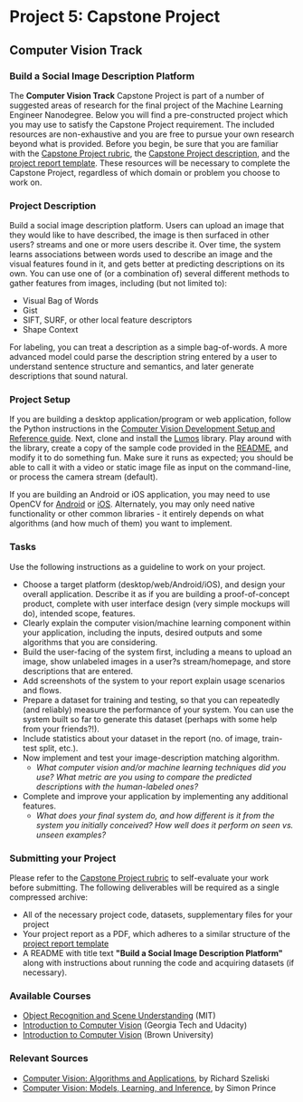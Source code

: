 # Project 5: Capstone Project
## Computer Vision Track
### Build a Social Image Description Platform

The **Computer Vision Track** Capstone Project is part of a number of suggested areas of research for the final project of the Machine Learning Engineer Nanodegree. Below you will find a pre-constructed project which you may use to satisfy the Capstone Project requirement. The included resources are non-exhaustive and you are free to pursue your own research beyond what is provided. Before you begin, be sure that you are familiar with the [Capstone Project rubric](https://review.udacity.com/#!/rubrics/108/view), the [Capstone Project description](https://github.com/udacity/Project-Descriptions-for-Review/blob/master/Machine-Learning/Capstone%20Project/Capstone%20Project.md), and the [project report template](https://github.com/udacity/machine-learning/blob/master/projects/capstone/project_report_template.md). These resources will be necessary to complete the Capstone Project, regardless of which domain or problem you choose to work on.

### Project Description
Build a social image description platform. Users can upload an image that they would like to have described, the image is then surfaced in other users? streams and one or more users describe it. Over time, the system learns associations between words used to describe an image and the visual features found in it, and gets better at predicting descriptions on its own. You can use one of (or a combination of) several different methods to gather features from images, including (but not limited to):
- Visual Bag of Words
- Gist
- SIFT, SURF, or other local feature descriptors
- Shape Context

For labeling, you can treat a description as a simple bag-of-words. A more advanced model could parse the description string entered by a user to understand sentence structure and semantics, and later generate descriptions that sound natural.

### Project Setup
If you are building a desktop application/program or web application, follow the Python instructions in the [Computer Vision Development Setup and Reference guide](https://docs.google.com/document/d/1ny4P-1Oybe7qIoZwIFSBnl7meOFT_QXX_ExUy2fNaEg/view). Next, clone and install the [Lumos](https://github.com/napratin/lumos) library. Play around with the library, create a copy of the sample code provided in the [README](https://github.com/napratin/lumos/blob/master/README.md#installation-and-usage), and modify it to do something fun. Make sure it runs as expected; you should be able to call it with a video or static image file as input on the command-line, or process the camera stream (default).

If you are building an Android or iOS application, you may need to use OpenCV for [Android](http://opencv.org/platforms/android.html) or [iOS](http://docs.opencv.org/2.4/doc/tutorials/introduction/ios_install/ios_install.html). Alternately, you may only need native functionality or other common libraries - it entirely depends on what algorithms (and how much of them) you want to implement.

### Tasks
Use the following instructions as a guideline to work on your project.

- Choose a target platform (desktop/web/Android/iOS), and design your overall application. Describe it as if you are building a proof-of-concept product, complete with user interface design (very simple mockups will do), intended scope, features.
- Clearly explain the computer vision/machine learning component within your application, including the inputs, desired outputs and some algorithms that you are considering.
- Build the user-facing of the system first, including a means to upload an image, show unlabeled images in a user?s stream/homepage, and store descriptions that are entered.
- Add screenshots of the system to your report explain usage scenarios and flows.
- Prepare a dataset for training and testing, so that you can repeatedly (and reliably) measure the performance of your system. You can use the system built so far to generate this dataset (perhaps with some help from your friends?!).
- Include statistics about your dataset in the report (no. of image, train-test split, etc.).
- Now implement and test your image-description matching algorithm.
  - *What computer vision and/or machine learning techniques did you use? What metric are you using to compare the predicted descriptions with the human-labeled ones?*
- Complete and improve your application by implementing any additional features.
  - *What does your final system do, and how different is it from the system you initially conceived? How well does it perform on seen vs. unseen examples?*
  
### Submitting your Project

Please refer to the [Capstone Project rubric](https://review.udacity.com/#!/rubrics/108/view) to self-evaluate your work before submitting. The following deliverables will be required as a single compressed archive:
- All of the necessary project code, datasets, supplementary files for your project
- Your project report as a PDF, which adheres to a similar structure of the [project report template](https://github.com/udacity/machine-learning/blob/master/projects/capstone/project_report_template.md)
- A README with title text **"Build a Social Image Description Platform"** along with instructions about running the code and acquiring datasets (if necessary).

### Available Courses 

- [Object Recognition and Scene Understanding](http://people.csail.mit.edu/torralba/courses/6.870/6.870.recognition.htm) (MIT)
- [Introduction to Computer Vision](https://www.udacity.com/course/introduction-to-computer-vision--ud810) (Georgia Tech and Udacity)
- [Introduction to Computer Vision](http://cs.brown.edu/courses/cs143/) (Brown University)

### Relevant Sources
- [Computer Vision: Algorithms and Applications](http://szeliski.org/Book/), by Richard Szeliski
- [Computer Vision: Models, Learning, and Inference](http://www.computervisionmodels.com/), by Simon Prince
